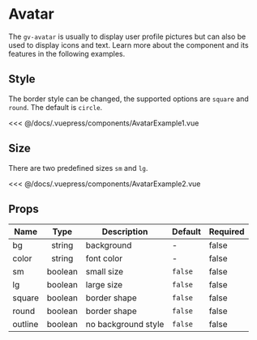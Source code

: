 # Avatar

The `gv-avatar` is usually to display user profile pictures but can also be used to display icons and text. Learn more about the component and its features in the following examples.

## Style

The border style can be changed, the supported options are `square` and `round`. The default is `circle`.

<avatar-example-1 />

<<< @/docs/.vuepress/components/AvatarExample1.vue

## Size

There are two predefined sizes `sm` and `lg`.

<avatar-example-2 />

<<< @/docs/.vuepress/components/AvatarExample2.vue

## Props

| Name    |  Type   | Description         | Default | Required |
| ------- | :-----: | ------------------- | ------- | -------- |
| bg      | string  | background          | -       | false    |
| color   | string  | font color          | -       | false    |
| sm      | boolean | small size          | `false` | false    |
| lg      | boolean | large size          | `false` | false    |
| square  | boolean | border shape        | `false` | false    |
| round   | boolean | border shape        | `false` | false    |
| outline | boolean | no background style | `false` | false    |
